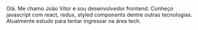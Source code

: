 Olá.
Me chamo João Vitor e sou desenvolvedor frontend. Conheço javascript com react, redux, styled components dentre outras tecnologias.
Atualmente estudo para tentar ingressar na área tech.
